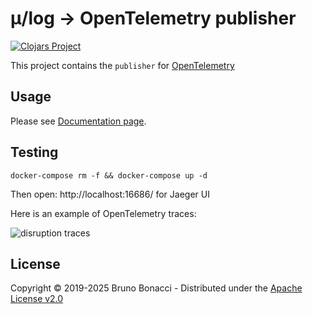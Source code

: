 # μ/log -> OpenTelemetry publisher
[![Clojars Project](https://img.shields.io/clojars/v/com.brunobonacci/mulog-opentelemetry.svg)](https://clojars.org/com.brunobonacci/mulog-opentelemetry)

This project contains the `publisher` for [OpenTelemetry](https://opentelemetry.io/)


## Usage

Please see [Documentation page](../doc/publishers/open-telemetry-publisher.md).

## Testing

``` shell
docker-compose rm -f && docker-compose up -d
```

Then open: http://localhost:16686/ for Jaeger UI

Here is an example of OpenTelemetry traces:

![disruption traces](../examples/roads-disruptions/doc/images/disruption-trace.png)


## License

Copyright © 2019-2025 Bruno Bonacci - Distributed under the [Apache License v2.0](http://www.apache.org/licenses/LICENSE-2.0)
